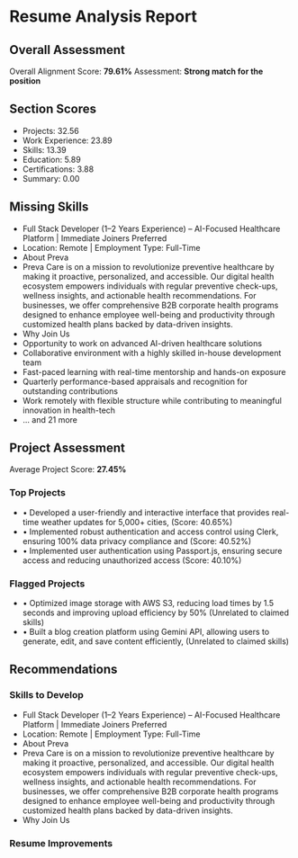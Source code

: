 # Resume Analysis Report
## Overall Assessment
Overall Alignment Score: **79.61%**
Assessment: **Strong match for the position**
## Section Scores
- Projects: 32.56
- Work Experience: 23.89
- Skills: 13.39
- Education: 5.89
- Certifications: 3.88
- Summary: 0.00
## Missing Skills
- Full Stack Developer (1–2 Years Experience) – AI-Focused Healthcare Platform | Immediate Joiners Preferred
- Location: Remote | Employment Type: Full-Time
- About Preva
- Preva Care is on a mission to revolutionize preventive healthcare by making it proactive, personalized, and accessible. Our digital health ecosystem empowers individuals with regular preventive check-ups, wellness insights, and actionable health recommendations. For businesses, we offer comprehensive B2B corporate health programs designed to enhance employee well-being and productivity through customized health plans backed by data-driven insights.
- Why Join Us
- Opportunity to work on advanced AI-driven healthcare solutions
- Collaborative environment with a highly skilled in-house development team
- Fast-paced learning with real-time mentorship and hands-on exposure
- Quarterly performance-based appraisals and recognition for outstanding contributions
- Work remotely with flexible structure while contributing to meaningful innovation in health-tech
- ... and 21 more
## Project Assessment
Average Project Score: **27.45%**
### Top Projects
- • Developed a user-friendly and interactive interface that provides real-time weather updates for 5,000+ cities, (Score: 40.65%)
- • Implemented robust authentication and access control using Clerk, ensuring 100% data privacy compliance and (Score: 40.52%)
- • Implemented user authentication using Passport.js, ensuring secure access and reducing unauthorized access (Score: 40.10%)
### Flagged Projects
- • Optimized image storage with AWS S3, reducing load times by 1.5 seconds and improving upload efficiency by 50% (Unrelated to claimed skills)
- • Built a blog creation platform using Gemini API, allowing users to generate, edit, and save content efficiently, (Unrelated to claimed skills)
## Recommendations
### Skills to Develop
- Full Stack Developer (1–2 Years Experience) – AI-Focused Healthcare Platform | Immediate Joiners Preferred
- Location: Remote | Employment Type: Full-Time
- About Preva
- Preva Care is on a mission to revolutionize preventive healthcare by making it proactive, personalized, and accessible. Our digital health ecosystem empowers individuals with regular preventive check-ups, wellness insights, and actionable health recommendations. For businesses, we offer comprehensive B2B corporate health programs designed to enhance employee well-being and productivity through customized health plans backed by data-driven insights.
- Why Join Us
### Resume Improvements
